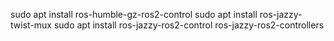 sudo apt install ros-humble-gz-ros2-control
sudo apt install ros-jazzy-twist-mux
sudo apt install ros-jazzy-ros2-control ros-jazzy-ros2-controllers
